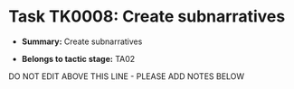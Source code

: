 # Task TK0008: Create subnarratives

* **Summary:** Create subnarratives

* **Belongs to tactic stage:** TA02

DO NOT EDIT ABOVE THIS LINE - PLEASE ADD NOTES BELOW